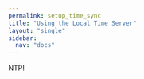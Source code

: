 ```yaml
---
permalink: setup_time_sync
title: "Using the Local Time Server"
layout: "single"
sidebar:
  nav: "docs"
---
```


NTP! 
